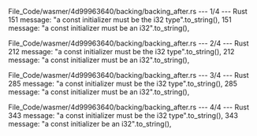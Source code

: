 File_Code/wasmer/4d99963640/backing/backing_after.rs --- 1/4 --- Rust
151                         message: "a const initializer must be the i32 type".to_string(),                                                                 151                         message: "a const initializer must be an i32".to_string(),

File_Code/wasmer/4d99963640/backing/backing_after.rs --- 2/4 --- Rust
212                         message: "a const initializer must be the i32 type".to_string(),                                                                 212                         message: "a const initializer must be an i32".to_string(),

File_Code/wasmer/4d99963640/backing/backing_after.rs --- 3/4 --- Rust
285                         message: "a const initializer must be the i32 type".to_string(),                                                                 285                         message: "a const initializer must be an i32".to_string(),

File_Code/wasmer/4d99963640/backing/backing_after.rs --- 4/4 --- Rust
343                         message: "a const initializer must be the i32 type".to_string(),                                                                 343                         message: "a const initializer be an i32".to_string(),

